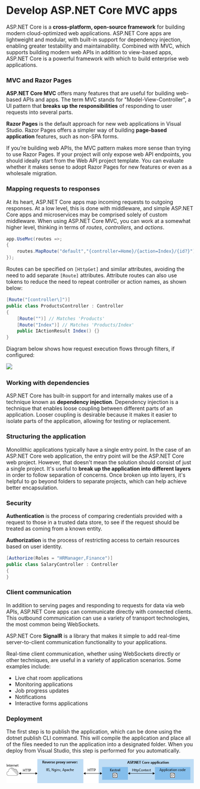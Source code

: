 # Develop ASP.NET Core MVC apps

ASP.NET Core is a **cross-platform, open-source framework** for building modern cloud-optimized web applications. ASP.NET Core apps are lightweight and modular, with built-in support for dependency injection, enabling greater testability and maintainability. Combined with MVC, which supports building modern web APIs in addition to view-based apps, ASP.NET Core is a powerful framework with which to build enterprise web applications.

### MVC and Razor Pages <a id="mvc-and-razor-pages"></a>

**ASP.NET Core MVC** offers many features that are useful for building web-based APIs and apps. The term MVC stands for "Model-View-Controller", a UI pattern that **breaks up the responsibilities** of responding to user requests into several parts.

**Razor Pages** is the default approach for new web applications in Visual Studio. Razor Pages offers a simpler way of building **page-based application** features, such as non-SPA forms.

If you’re building web APIs, the MVC pattern makes more sense than trying to use Razor Pages. If your project will only expose web API endpoints, you should ideally start from the Web API project template. You can evaluate whether it makes sense to adopt Razor Pages for new features or even as a wholesale migration.

### Mapping requests to responses <a id="mapping-requests-to-responses"></a>

At its heart, ASP.NET Core apps map incoming requests to outgoing responses. At a low level, this is done with middleware, and simple ASP.NET Core apps and microservices may be comprised solely of custom middleware. When using ASP.NET Core MVC, you can work at a somewhat higher level, thinking in terms of _routes_, _controllers_, and _actions_.

```csharp
app.UseMvc(routes =>;
{
    routes.MapRoute("default","{controller=Home}/{action=Index}/{id?}");
});
```

Routes can be specified on `[HttpGet]` and similar attributes, avoiding the need to add separate `[Route]` attributes. Attribute routes can also use tokens to reduce the need to repeat controller or action names, as shown below:

```csharp
[Route("[controller\]")]
public class ProductsController : Controller
{
    [Route("")] // Matches 'Products'
    [Route("Index")] // Matches 'Products/Index'
    public IActionResult Index() {}
}
```

Diagram below shows how request execution flows through filters, if configured:

![](https://docs.microsoft.com/en-us/dotnet/standard/modern-web-apps-azure-architecture/media/image7-2.png)

### Working with dependencies <a id="working-with-dependencies"></a>

ASP.NET Core has built-in support for and internally makes use of a technique known as **dependency injection**. Dependency injection is a technique that enables loose coupling between different parts of an application. Looser coupling is desirable because it makes it easier to isolate parts of the application, allowing for testing or replacement.

### Structuring the application <a id="structuring-the-application"></a>

Monolithic applications typically have a single entry point. In the case of an ASP.NET Core web application, the entry point will be the ASP.NET Core web project. However, that doesn't mean the solution should consist of just a single project. It's useful to **break up the application into different layers** in order to follow separation of concerns. Once broken up into layers, it's helpful to go beyond folders to separate projects, which can help achieve better encapsulation.

### Security <a id="security"></a>

**Authentication** is the process of comparing credentials provided with a request to those in a trusted data store, to see if the request should be treated as coming from a known entity.

**Authorization** is the process of restricting access to certain resources based on user identity.

```csharp
[Authorize(Roles = "HRManager,Finance")]
public class SalaryController : Controller
{
}
```

### Client communication <a id="client-communication"></a>

In addition to serving pages and responding to requests for data via web APIs, ASP.NET Core apps can communicate directly with connected clients. This outbound communication can use a variety of transport technologies, the most common being WebSockets.

ASP.NET Core **SignalR** is a library that makes it simple to add real-time server-to-client communication functionality to your applications.

Real-time client communication, whether using WebSockets directly or other techniques, are useful in a variety of application scenarios. Some examples include:

* Live chat room applications
* Monitoring applications
* Job progress updates
* Notifications
* Interactive forms applications

### Deployment <a id="deployment"></a>

The first step is to publish the application, which can be done using the dotnet publish CLI command. This will compile the application and place all of the files needed to run the application into a designated folder. When you deploy from Visual Studio, this step is performed for you automatically.

![](../../.gitbook/assets/image%20%2848%29.png)

